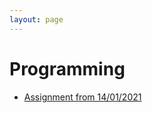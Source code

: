 ```yaml
---
layout: page
---
```


# Programming

* [Assignment from 14/01/2021](https://dippydippo.github.io/gh-pages/subjects-work/programming/wee)
